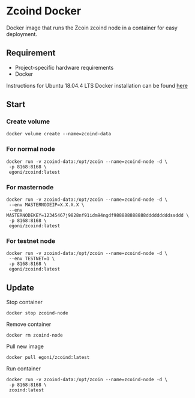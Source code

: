 # Zcoind Docker
Docker image that runs the Zcoin zcoind node in a container for easy deployment.

## Requirement
* Project-specific hardware requirements
* Docker

Instructions for Ubuntu 18.04.4 LTS Docker installation can be found [here](https://github.com/egoni/docker/blob/master/README.md)
## Start
### Create volume
```
docker volume create --name=zcoind-data
```
### For normal node
```
docker run -v zcoind-data:/opt/zcoin --name=zcoind-node -d \
 -p 8168:8168 \
 egoni/zcoind:latest
```
### For masternode
```
docker run -v zcoind-data:/opt/zcoin --name=zcoind-node -d \
 --env MASTERNODEIP=X.X.X.X \
 --env MASTERNODEKEY=12345467j9828nf91idm94ngdf988888888888dddddddddssddd \
 -p 8168:8168 \
 egoni/zcoind:latest
```
### For testnet node
```
docker run -v zcoind-data:/opt/zcoin --name=zcoind-node -d \
 --env TESTNET=1 \
 -p 8168:8168 \
 egoni/zcoind:latest
```
## Update
Stop container
```
docker stop zcoind-node
```
Remove container
```
docker rm zcoind-node
```
Pull new image
```
docker pull egoni/zcoind:latest
```
Run container
```
docker run -v zcoind-data:/opt/zcoin --name=zcoind-node -d \
 -p 8168:8168 \
 zcoind:latest
```

